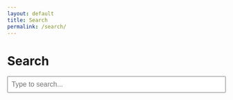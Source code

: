 ```yaml
---
layout: default
title: Search
permalink: /search/
---
```


<h1>Search</h1>
<input type="text" id="search-box" placeholder="Type to search..." style="width:100%;padding:8px;font-size:16px;">

<ul id="results"></ul>

<script>
  async function fetchIndex() {
    const res = await fetch('{{ "/search.json" | relative_url }}');
    return await res.json();
  }

  function searchPosts(posts, query) {
    query = query.toLowerCase();
    return posts.filter(p => 
      p.title.toLowerCase().includes(query) ||
      p.content.toLowerCase().includes(query)
    );
  }

  (async function() {
    const posts = await fetchIndex();
    const box = document.getElementById('search-box');
    const results = document.getElementById('results');
    box.addEventListener('input', () => {
      const matches = searchPosts(posts, box.value);
      results.innerHTML = matches.map(m => 
        `<li><a href="${m.url}">${m.title}</a></li>`
      ).join('');
    });
  })();
</script>
